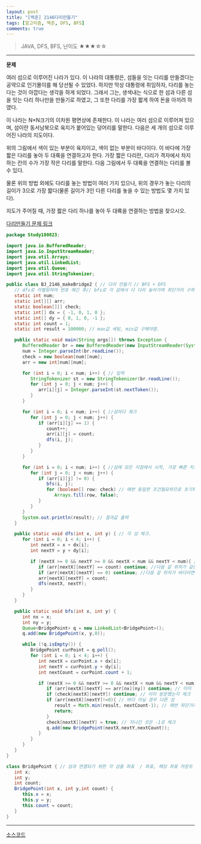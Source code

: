 ```yaml
---
layout: post
title: "[백준] 2146다리만들기"
tags: [알고리즘, 백준, DFS, BFS]
comments: true
---
```


> JAVA, DFS, BFS, 난이도 ★★★☆☆

---
__문제__

여러 섬으로 이루어진 나라가 있다. 이 나라의 대통령은, 섬들을 잇는 다리를 만들겠다는 공약으로 인기몰이를 해 당선될 수 있었다. 하지만 막상 대통령에 취임하자, 다리를 놓는다는 것이 아깝다는 생각을 하게 되었다. 그래서 그는, 생색내는 식으로 한 섬과 다른 섬을 잇는 다리 하나만을 만들기로 하였고, 그 또한 다리를 가장 짧게 하여 돈을 아끼려 하였다.

이 나라는 N×N크기의 이차원 평면상에 존재한다. 이 나라는 여러 섬으로 이루어져 있으며, 섬이란 동서남북으로 육지가 붙어있는 덩어리를 말한다. 다음은 세 개의 섬으로 이루어진 나라의 지도이다.

위의 그림에서 색이 있는 부분이 육지이고, 색이 없는 부분이 바다이다. 이 바다에 가장 짧은 다리를 놓아 두 대륙을 연결하고자 한다. 가장 짧은 다리란, 다리가 격자에서 차지하는 칸의 수가 가장 작은 다리를 말한다. 다음 그림에서 두 대륙을 연결하는 다리를 볼 수 있다.

물론 위의 방법 외에도 다리를 놓는 방법이 여러 가지 있으나, 위의 경우가 놓는 다리의 길이가 3으로 가장 짧다(물론 길이가 3인 다른 다리를 놓을 수 있는 방법도 몇 가지 있다).

지도가 주어질 때, 가장 짧은 다리 하나를 놓아 두 대륙을 연결하는 방법을 찾으시오.

[다리만들기 문제 링크](https://www.acmicpc.net/problem/2146)



```java
package Study180823;

import java.io.BufferedReader;
import java.io.InputStreamReader;
import java.util.Arrays;
import java.util.LinkedList;
import java.util.Queue;
import java.util.StringTokenizer;

public class BJ_2146_makeBridge2 { // 다리 만들기 // BFS + DFS
   // dfs로 라벨링하여 번호 매긴 후// bfs로 각 섬에서 다 다리 놓아가며 최단거리 구하기 - 이 외에도 3개 다 놓기 / 간척 하나씩 늘려나가기 등 존재 
   static int num;
   static int[][] arr;
   static boolean[][] check;
   static int[] dx = { -1, 0, 1, 0 };
   static int[] dy = { 0, 1, 0, -1 };
   static int count = 1;
   static int result = 100000; // max값 세팅, min값 구해야함.

   public static void main(String args[]) throws Exception {
      BufferedReader br = new BufferedReader(new InputStreamReader(System.in));
      num = Integer.parseInt(br.readLine());
      check = new boolean[num][num];
      arr = new int[num][num];

      for (int i = 0; i < num; i++) { // 입력
         StringTokenizer st = new StringTokenizer(br.readLine());
         for (int j = 0; j < num; j++) {
            arr[i][j] = Integer.parseInt(st.nextToken());
         }
      }

      for (int i = 0; i < num; i++) { //섬마다 체크
         for (int j = 0; j < num; j++) {
            if (arr[i][j] == 1) {
               count++;
               arr[i][j] = count;
               dfs(i, j);
            }
         }
      }

      for (int i = 0; i < num; i++) { //섬에 모든 지점에서 시작, 가장 빠른 지점 체크. 최단거리
         for (int j = 0; j < num; j++) {
            if (arr[i][j] != 0) {
               bfs(i, j);
               for (boolean[] row: check) // 매번 동일한 조건필요하므로 초기화
                  Arrays.fill(row, false);
            }
         }
      }
      System.out.println(result); // 결과값 출력
   }

   public static void dfs(int x, int y) { // 각 섬 체크.
      for (int i = 0; i < 4; i++) {
         int nextX = x + dx[i];
         int nextY = y + dy[i];

         if (nextX >= 0 && nextY >= 0 && nextX < num && nextY < num){ // 벽체크
            if (arr[nextX][nextY] == count) continue; //다음 갈 위치가 같은 섬이면 패스
            if (arr[nextX][nextY] == 0) continue; //다음 갈 위치가 바다이면 패스
            arr[nextX][nextY] = count;
            dfs(nextX, nextY);
         }
      }
   }

   public static void bfs(int x, int y) {
      int nx = x;   
      int ny = y; 
      Queue<BridgePoint> q = new LinkedList<BridgePoint>();
      q.add(new BridgePoint(x, y,0));

      while (!q.isEmpty()) {
         BridgePoint curPoint = q.poll();
         for (int i = 0; i < 4; i++) {
            int nextX = curPoint.x + dx[i];
            int nextY = curPoint.y + dy[i];
            int nextCount = curPoint.count + 1;

            if (nextX >= 0 && nextY >= 0 && nextX < num && nextY < num){ // 벽체크
               if (arr[nextX][nextY] == arr[nx][ny]) continue; // 이미 섬이자 같은 섬이면 패스
               if (check[nextX][nextY]) continue; // 이미 방문했는지 체크
               if (arr[nextX][nextY]!=0){ // 바다 아닐 경우 다른 섬
                  result = Math.min(result, nextCount-1); // 매번 최단거리 체크
                  return;
               }
               check[nextX][nextY] = true; // 지나간 곳은 -1로 체크
               q.add(new BridgePoint(nextX,nextY,nextCount));
            }
         }
      }
   }
}

class BridgePoint { // 섬과 연결되기 위한 각 섬들 좌표  / 좌표, 해당 좌표 카운트 
   int x;
   int y;
   int count;
   BridgePoint(int x, int y,int count) {
      this.x = x;
      this.y = y;
      this.count = count;
   }
}
```

---
[소스코드](https://github.com/baekdata/algorithm_practice/blob/master/Algorithm_Practice/src/Study180823/BJ_2146_makeBridge2.java)

